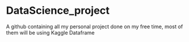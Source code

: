 # DataScience_project

A github containing all my personal project done on my free time, most of them will be using Kaggle Dataframe
